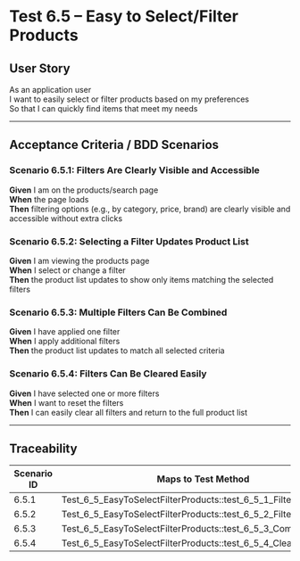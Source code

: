 # Test 6.5 – Easy to Select/Filter Products

## User Story
As an application user  
I want to easily select or filter products based on my preferences  
So that I can quickly find items that meet my needs

---

## Acceptance Criteria / BDD Scenarios

### Scenario 6.5.1: Filters Are Clearly Visible and Accessible
**Given** I am on the products/search page  
**When** the page loads  
**Then** filtering options (e.g., by category, price, brand) are clearly visible and accessible without extra clicks

### Scenario 6.5.2: Selecting a Filter Updates Product List
**Given** I am viewing the products page  
**When** I select or change a filter  
**Then** the product list updates to show only items matching the selected filters

### Scenario 6.5.3: Multiple Filters Can Be Combined
**Given** I have applied one filter  
**When** I apply additional filters  
**Then** the product list updates to match all selected criteria

### Scenario 6.5.4: Filters Can Be Cleared Easily
**Given** I have selected one or more filters  
**When** I want to reset the filters  
**Then** I can easily clear all filters and return to the full product list

---

## Traceability

| Scenario ID | Maps to Test Method                                                  |
|-------------|----------------------------------------------------------------------|
| 6.5.1       | Test_6_5_EasyToSelectFilterProducts::test_6_5_1_FiltersVisible       |
| 6.5.2       | Test_6_5_EasyToSelectFilterProducts::test_6_5_2_FilterUpdatesList    |
| 6.5.3       | Test_6_5_EasyToSelectFilterProducts::test_6_5_3_CombinedFilters      |
| 6.5.4       | Test_6_5_EasyToSelectFilterProducts::test_6_5_4_ClearFilters         |